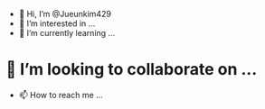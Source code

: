 - 👋 Hi, I’m @Jueunkim429
- 👀 I’m interested in ...
- 🌱 I’m currently learning ...
# 💞️ I’m looking to collaborate on ...
- 📫 How to reach me ...

<!---
Jueunkim429/Jueunkim429 is a ✨ special ✨ repository because its `README.md` (this file) appears on your GitHub profile.
You can click the Preview link to take a look at your changes.
--->
